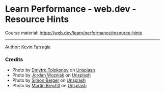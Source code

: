 # Learn Performance - web.dev - Resource Hints

Course material: https://web.dev/learn/performance/resource-hints

---

Author: [Kevin Farrugia](https://imkev.dev)

### Credits

- Photo by [Dmytro Tolokonov](https://unsplash.com/ja/@dtolokonov?utm_source=unsplash&utm_medium=referral&utm_content=creditCopyText) on [Unsplash](https://unsplash.com/s/photos/nature?utm_source=unsplash&utm_medium=referral&utm_content=creditCopyText)
- Photo by [Jordan Wozniak](https://unsplash.com/@j_wozy?utm_source=unsplash&utm_medium=referral&utm_content=creditCopyText) on [Unsplash](https://unsplash.com/s/photos/nature?utm_source=unsplash&utm_medium=referral&utm_content=creditCopyText)
- Photo by [Simon Berger](https://unsplash.com/@8moments?utm_source=unsplash&utm_medium=referral&utm_content=creditCopyText) on [Unsplash](https://unsplash.com/s/photos/nature?utm_source=unsplash&utm_medium=referral&utm_content=creditCopyText)
- Photo by [Martin Brechtl](https://unsplash.com/@majc0?utm_source=unsplash&utm_medium=referral&utm_content=creditCopyText) on [Unsplash](https://unsplash.com/?utm_source=unsplash&utm_medium=referral&utm_content=creditCopyText)
